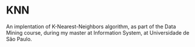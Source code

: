 # KNN
An implentation of K-Nearest-Neighbors algorithm, as part of the Data Mining course,
during my master at Information System, at Universidade de São Paulo.
